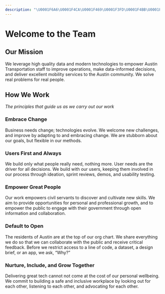 ```yaml
---
description: "\U0001F6A6\U0001F4CA\U0001F469\U0001F3FD‍\U0001F4BB\U0001F4BB\U0001F6F5\U0001F68F\U0001F9BA\U0001F468\U0001F3FB‍\U0001F4BC\U0001F9D1\U0001F3FD‍\U0001F4BB\U0001F4F1\U0001F9D1\U0001F3FC‍\U0001F4BB\U0001F5FA️\U0001F6F4\U0001F6E3️\U0001F4C8\U0001F469\U0001F3FE‍\U0001F4BC\U0001F6B2☎️\U0001F469\U0001F3FB‍\U0001F4BB\U0001F6A7\U0001F45F\U0001F5A5️"
---
```


# Welcome to the Team

## Our Mission

We leverage high quality data and modern technologies to empower Austin Transportation staff to improve operations, make data-informed decisions, and deliver excellent mobility services to the Austin community. We solve real problems for real people.

## How We Work

_The principles that guide us as we carry out our work_

### Embrace Change

Business needs change; technologies evolve. We welcome new challenges, and improve by adapting to and embracing change. We are stubborn about our goals, but flexible in our methods.

### Users First and Always

We build only what people really need, nothing more. User needs are the driver for all decisions. We build with our users, keeping them involved in our process through ideation, sprint reviews, demos, and usability testing.

### Empower Great People

Our work empowers civil servants to discover and cultivate new skills. We aim to provide opportunities for personal and professional growth, and to empower the public to engage with their government through open information and collaboration.

### Default to Open

The residents of Austin are at the top of our org chart. We share everything we do so that we can collaborate with the public and receive critical feedback. Before we restrict access to a line of code, a dataset, a design brief, or an app, we ask, “Why?”

### Nurture, Include, and Grow Together

Delivering great tech cannot not come at the cost of our personal wellbeing. We commit to building a safe and inclusive workplace by looking out for each other, listening to each other, and advocating for each other.

